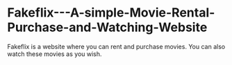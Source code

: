 # Fakeflix---A-simple-Movie-Rental-Purchase-and-Watching-Website
Fakeflix is a website where you can rent and purchase movies. You can also watch these movies as you wish. 
